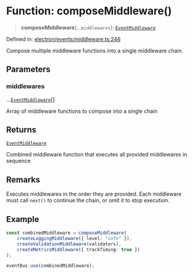# Function: composeMiddleware()

> **composeMiddleware**(...`middlewares`): [`EventMiddleware`](../../TypedEventBus/type-aliases/EventMiddleware.md)

Defined in: [electron/events/middleware.ts:246](https://github.com/Nick2bad4u/Uptime-Watcher/blob/main/electron/events/middleware.ts#L246)

Compose multiple middleware functions into a single middleware chain.

## Parameters

### middlewares

...[`EventMiddleware`](../../TypedEventBus/type-aliases/EventMiddleware.md)[]

Array of middleware functions to compose into a single
  chain

## Returns

[`EventMiddleware`](../../TypedEventBus/type-aliases/EventMiddleware.md)

Combined middleware function that executes all provided middlewares
  in sequence

## Remarks

Executes middlewares in the order they are provided. Each middleware must
call `next()` to continue the chain, or omit it to stop execution.

## Example

```typescript
const combinedMiddleware = composeMiddleware(
    createLoggingMiddleware({ level: "info" }),
    createValidationMiddleware(validators),
    createMetricsMiddleware({ trackTiming: true })
);

eventBus.use(combinedMiddleware);
```
